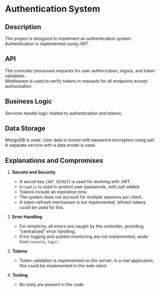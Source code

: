 # Authentication System

## Description
The project is designed to implement an authentication system. Authentication is implemented using JWT.

## API
The controller processes requests for user authorization, logout, and token validation.  
Middleware is used to verify tokens in requests for all endpoints except authorization.

## Business Logic
Services handle logic related to authentication and tokens.

## Data Storage
MongoDB is used. User data is stored with password encryption using salt.  
A separate service with a data model is used.

## Explanations and Compromises

1. **Secrets and Security**  
   - A secret key (`JWT_SECRET`) is used for working with JWT.  
   - `bcryptjs` is used to protect user passwords, with salt added.  
   - Tokens include an expiration time.  
   - The system does not account for multiple sessions per client.  
   - A token-refresh mechanism is not implemented; refresh tokens could be used for this.

2. **Error Handling**  
   - For simplicity, all errors are caught by the controller, providing “centralized” error handling.  
   - Error logging and system monitoring are not implemented, aside from `console.log()`.

3. **Tokens**  
   - Token validation is implemented on the server; in a real application, this could be implemented in the web client.

4. **Testing**  
   - No tests are present in the code.